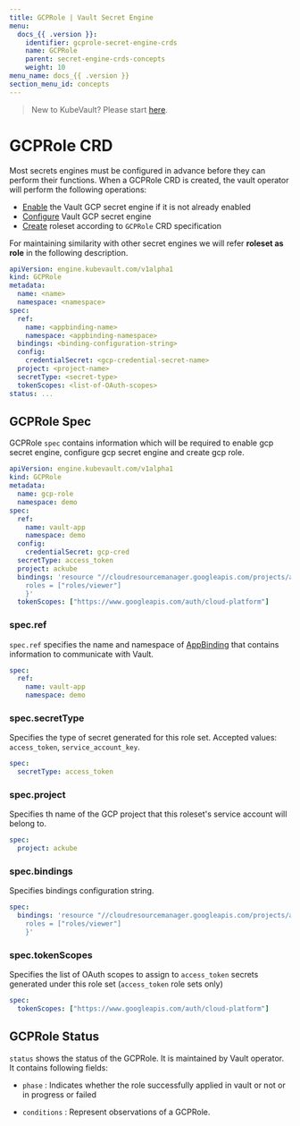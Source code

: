 ```yaml
---
title: GCPRole | Vault Secret Engine
menu:
  docs_{{ .version }}:
    identifier: gcprole-secret-engine-crds
    name: GCPRole
    parent: secret-engine-crds-concepts
    weight: 10
menu_name: docs_{{ .version }}
section_menu_id: concepts
---
```


> New to KubeVault? Please start [here](/docs/concepts/README.md).

# GCPRole CRD

Most secrets engines must be configured in advance before they can perform their functions. When a GCPRole CRD is created, the vault operator will perform the following operations:

- [Enable](https://www.vaultproject.io/docs/secrets/gcp/index.html#setup) the Vault GCP secret engine if it is not already enabled
- [Configure](https://www.vaultproject.io/api/secret/gcp/index.html#write-config) Vault GCP secret engine
- [Create](https://www.vaultproject.io/api/secret/gcp/index.html#create-update-roleset) roleset according to `GCPRole` CRD specification

For maintaining similarity with other secret engines we will refer **roleset as role** in the following description.

```yaml
apiVersion: engine.kubevault.com/v1alpha1
kind: GCPRole
metadata:
  name: <name>
  namespace: <namespace>
spec:
  ref:
    name: <appbinding-name>
    namespace: <appbinding-namespace>
  bindings: <binding-configuration-string>
  config:
    credentialSecret: <gcp-credential-secret-name>
  project: <project-name>
  secretType: <secret-type>
  tokenScopes: <list-of-OAuth-scopes>
status: ...
```

## GCPRole Spec

GCPRole `spec` contains information which will be required to enable gcp secret engine, configure gcp secret engine and create gcp role.

```yaml
apiVersion: engine.kubevault.com/v1alpha1
kind: GCPRole
metadata:
  name: gcp-role
  namespace: demo
spec:
  ref:
    name: vault-app
    namespace: demo
  config:
    credentialSecret: gcp-cred
  secretType: access_token
  project: ackube
  bindings: 'resource "//cloudresourcemanager.googleapis.com/projects/ackube" {
    roles = ["roles/viewer"]
    }'
  tokenScopes: ["https://www.googleapis.com/auth/cloud-platform"]
```

### spec.ref

`spec.ref` specifies the name and namespace of [AppBinding](/docs/concepts/vault-server-crds/auth-methods/appbinding.md) that contains information to communicate with Vault.

```yaml
spec:
  ref:
    name: vault-app
    namespace: demo
```

### spec.secretType

Specifies the type of secret generated for this role set. Accepted values: `access_token`, `service_account_key`.

```yaml
spec:
  secretType: access_token
```

### spec.project

Specifies th name of the GCP project that this roleset's service account will belong to.

```yaml
spec:
  project: ackube
```

### spec.bindings

Specifies bindings configuration string.

```yaml
spec:
  bindings: 'resource "//cloudresourcemanager.googleapis.com/projects/ackube" {
    roles = ["roles/viewer"]
    }'
```

### spec.tokenScopes

Specifies the list of OAuth scopes to assign to `access_token` secrets generated under this role set (`access_token` role sets only)

```yaml
spec:
  tokenScopes: ["https://www.googleapis.com/auth/cloud-platform"]
```

## GCPRole Status

`status` shows the status of the GCPRole. It is maintained by Vault operator. It contains following fields:

- `phase` : Indicates whether the role successfully applied in vault or not or in progress or failed

- `conditions` : Represent observations of a GCPRole.
